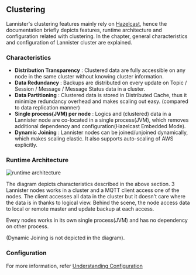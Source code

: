 ## Clustering

Lannister's clustering features mainly rely on [Hazelcast](https://github.com/hazelcast/hazelcast), hence the documentation briefly depicts features, runtime architecture and configuration related with clustering.
In the chapter, general characteristics and configuration of Lannister cluster are explained.

### Characteristics
* **Distribution Transparency** : Clustered data are fully accessible on any node in the same cluster without knowing cluster information.
* **Data Redundancy** : Backups are distributed on every update on Topic / Session / Message / Message Status data in a cluster.
* **Data Partitioning** : Clustered data is stored in Distributed Cache, thus it minimize redundancy overhead and makes scaling out easy. (compared to data replication manner)
* **Single process(JVM) per node** : Logics and (clustered) data in a Lannister node are co-located in a single process(JVM), which removes additional dependency and configuration(Hazelcast Embedded Mode).
* **Dynamic Joining** : Lannister nodes can be joined/unjoined dynamically, which makes scaling elastic. It also supports auto-scaling of AWS explicitly.

### Runtime Architecture
![runtime architecture](images/clustering_architecture.svg)

The diagram depicts characteristics described in the above section. 3 Lannister nodes works in a cluster and a MQTT client access one of the nodes. The client accesses all data in the cluster but it doesn't care where the data is in thanks to logical view. Behind the scene, the node access data to local or remote master and update backup at each access.

Every nodes works in its own single process(JVM) and has no dependency on other process.

(Dynamic Joining is not depicted in the diagram).

### Configuration
For more information, refer [Understanding Configuration](http://docs.hazelcast.org/docs/3.7/manual/html-single/index.html#understanding-configuration)
